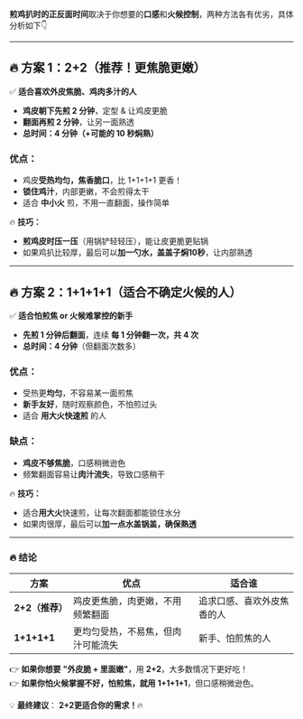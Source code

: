 **煎鸡扒时的正反面时间**取决于你想要的**口感**和**火候控制**，两种方法各有优劣，具体分析如下👇  

---

## **🔥 方案 1：2+2（推荐！更焦脆更嫩）**
✅ **适合喜欢外皮焦脆、鸡肉多汁的人**  
- **鸡皮朝下先煎 2 分钟**，定型 & 让鸡皮更脆  
- **翻面再煎 2 分钟**，让另一面熟透  
- **总时间：4 分钟（+可能的 10 秒焖熟）**

### **优点：**
- 鸡皮**受热均匀，焦香脆口**，比 1+1+1+1 更香！  
- **锁住鸡汁**，内部更嫩，不会煎得太干  
- 适合 **中小火** 煎，不用一直翻面，操作简单  

🔥 **技巧：**
- **煎鸡皮时压一压**（用锅铲轻轻压），能让皮更脆更贴锅  
- 如果鸡扒比较厚，最后可以**加一勺水，盖盖子焖10秒**，让内部熟透  

---

## **🔥 方案 2：1+1+1+1（适合不确定火候的人）**
✅ **适合怕煎焦 or 火候难掌控的新手**  
- **先煎 1 分钟后翻面**，连续 **每 1 分钟翻一次，共 4 次**  
- **总时间：4 分钟**（但翻面次数多）  

### **优点：**
- 受热更**均匀**，不容易某一面煎焦  
- **新手友好**，随时观察颜色，不怕煎过头  
- 适合 **用大火快速煎** 的人  

### **缺点：**
- **鸡皮不够焦脆**，口感稍微逊色  
- 频繁翻面容易让**肉汁流失**，导致口感稍干  

🔥 **技巧：**
- 适合**用大火**快速煎，让每次翻面都能锁住水分  
- 如果肉很厚，最后可以**加一点水盖锅盖，确保熟透**  

---

### **🔥 结论**
| 方案 | **优点** | **适合谁** |
|------|--------|--------|
| **2+2（推荐）** | 鸡皮更焦脆，肉更嫩，不用频繁翻面 | 追求口感、喜欢外皮焦香的人 |
| **1+1+1+1** | 更均匀受热，不易焦，但肉汁可能流失 | 新手、怕煎焦的人 |

👉 **如果你想要** **"外皮脆 + 里面嫩"**，用 **2+2**，大多数情况下更好吃！  
👉 **如果你怕火候掌握不好，怕煎焦，就用** **1+1+1+1**，但口感稍微逊色。  

💡 **最终建议**： **2+2更适合你的需求！**🔥